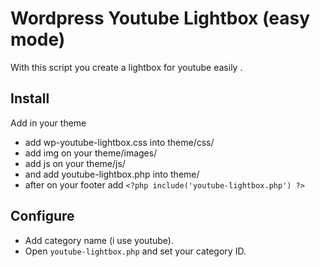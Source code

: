 # Wordpress Youtube Lightbox (easy mode)

With this script you create a lightbox for youtube easily .

## Install
Add in your theme
* add wp-youtube-lightbox.css into theme/css/
* add img on your theme/images/
* add js on your theme/js/
* and add youtube-lightbox.php into theme/
* after on your footer add `<?php include('youtube-lightbox.php') ?>` 


## Configure

* Add category name (i use youtube).
* Open `youtube-lightbox.php` and set your category ID.
